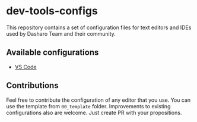 # dev-tools-configs
This repository contains a set of configuration files for text editors and IDEs
used by Dasharo Team and their community.

## Available configurations

- [VS Code](/vscode)

## Contributions
Feel free to contribute the configuration of any editor that you use. You can
use the template from `00_template` folder. Improvements to existing
configurations also are welcome. Just create PR with your propositions.
